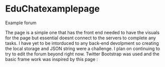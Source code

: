 # EduChatexamplepage
Example forum
 
 
 The page is a simple one that has the front end needed to have the visuals for the page but essential doesnt connect to the servers to complete any tasks. I have yet to be intorduced to any back-end devolpment so creating the local storage and JSON string were a challenge. I plan on continuing to try to edit the forum beyond right now. Twitter Bootstrap was used and the basic frame work was inspired by this page : 
